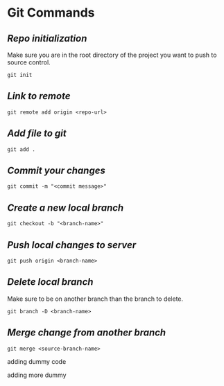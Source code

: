 # **Git Commands**

## _Repo initialization_
Make sure you are in the root directory of the project you want to push to source control.
```text
git init
```

## _Link to remote_
```text
git remote add origin <repo-url>
```

## _Add file to git_
```text
git add .
```

## _Commit your changes_
```text
git commit -m "<commit message>"
```

## _Create a new local branch_
```text
git checkout -b "<branch-name>"
```

## _Push local changes to server_
```text
git push origin <branch-name>
```

## _Delete local branch_
Make sure to be on another branch than the branch to delete.
```text
git branch -D <branch-name>
```

## _Merge change from another branch_
```text
git merge <source-branch-name>
```

adding dummy code

adding more dummy